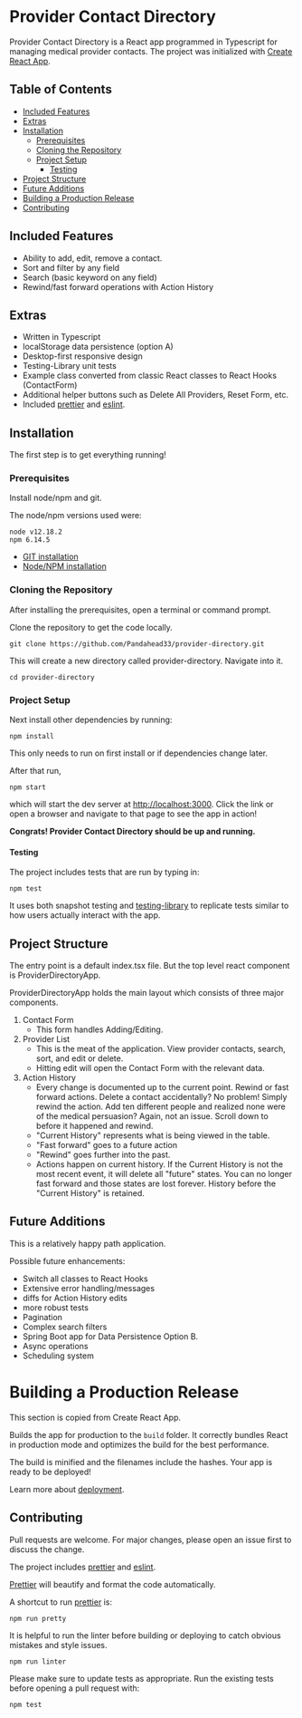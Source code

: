 # Provider Contact Directory

Provider Contact Directory is a React app programmed in Typescript for managing medical provider contacts. The project was initialized with [Create React App](https://create-react-app.dev/).

## Table of Contents
- [Included Features](#included-features)
- [Extras](#extras)
- [Installation](#installation)
  * [Prerequisites](#prerequisites)
  * [Cloning the Repository](#cloning-the-repository)
  * [Project Setup](#project-setup)
    + [Testing](#testing)
- [Project Structure](#project-structure)
- [Future Additions](#future-additions)
- [Building a Production Release](#building-a-production-release)
- [Contributing](#contributing)

## Included Features
- Ability to add, edit, remove a contact.
- Sort and filter by any field
- Search (basic keyword on any field)
- Rewind/fast forward operations with Action History

## Extras 
- Written in Typescript 
- localStorage data persistence (option A)
- Desktop-first responsive design
- Testing-Library unit tests
- Example class converted from classic React classes to React Hooks (ContactForm)
- Additional helper buttons such as Delete All Providers, Reset Form, etc. 
- Included [prettier](https://prettier.io/) and [eslint](https://eslint.org/docs/rules/). 

## Installation

The first step is to get everything running!

### Prerequisites
Install node/npm and git.

The node/npm versions used were:

```
node v12.18.2
npm 6.14.5
```

- [GIT installation](https://git-scm.com/downloads)
- [Node/NPM installation](https://nodejs.org/en/)

### Cloning the Repository
After installing the prerequisites, open a terminal or command prompt.

Clone the repository to get the code locally.

```
git clone https://github.com/Pandahead33/provider-directory.git
```

This will create a new directory called provider-directory. Navigate into it.

```
cd provider-directory
```

### Project Setup
Next install other dependencies by running:

```
npm install
``` 

This only needs to run on first install or if dependencies change later.

After that run,

```
npm start
```

which will start the dev server at [http://localhost:3000](http://localhost:3000). Click the link or open a browser and navigate to that page to see the app in action!

**Congrats! Provider Contact Directory should be up and running.**

#### Testing
The project includes tests that are run by typing in:

```
npm test
```

It uses both snapshot testing and [testing-library](https://testing-library.com/) to replicate tests similar to how users actually interact with the app.

## Project Structure

The entry point is a default index.tsx file. But the top level react component is ProviderDirectoryApp.

ProviderDirectoryApp holds the main layout which consists of three major components.

1. Contact Form
	- This form handles Adding/Editing.
2. Provider List 
	- This is the meat of the application. View provider contacts, search, sort, and edit or delete. 
	- Hitting edit will open the Contact Form with the relevant data.
3. Action History
	- Every change is documented up to the current point. Rewind or fast forward actions. Delete a contact accidentally? No problem! Simply rewind the action. Add ten different people and realized none were of the medical persuasion? Again, not an issue. Scroll down to before it happened and rewind.
	- "Current History" represents what is being viewed in the table.
	- "Fast forward" goes to a future action
	- "Rewind" goes further into the past.
	- Actions happen on current history. If the Current History is not the most recent event, it will delete all "future" states. You can no longer fast forward and those states are lost forever. History before the "Current History" is retained.

## Future Additions

This is a relatively happy path application. 

Possible future enhancements:

- Switch all classes to React Hooks
- Extensive error handling/messages
- diffs for Action History edits
- more robust tests
- Pagination
- Complex search filters
- Spring Boot app for Data Persistence Option B.
- Async operations
- Scheduling system 

# Building a Production Release
This section is copied from Create React App. 

Builds the app for production to the `build` folder.
It correctly bundles React in production mode and optimizes the build for the best performance.

The build is minified and the filenames include the hashes.
Your app is ready to be deployed!

Learn more about [deployment](https://facebook.github.io/create-react-app/docs/deployment).

## Contributing
Pull requests are welcome. For major changes, please open an issue first to discuss the change.

The project includes [prettier](https://prettier.io/) and [eslint](https://eslint.org/docs/rules/). 

[Prettier](https://prettier.io/) will beautify and format the code automatically.

A shortcut to run [prettier](https://prettier.io/) is:
```
npm run pretty 
```

It is helpful to run the linter before building or deploying to catch obvious mistakes and style issues.

```
npm run linter
```

Please make sure to update tests as appropriate. Run the existing tests before opening a pull request with:

```
npm test
```